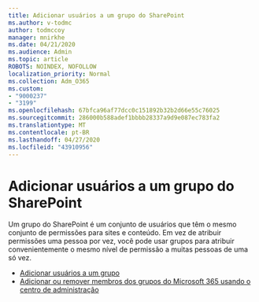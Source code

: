 ```yaml
---
title: Adicionar usuários a um grupo do SharePoint
ms.author: v-todmc
author: todmccoy
manager: mnirkhe
ms.date: 04/21/2020
ms.audience: Admin
ms.topic: article
ROBOTS: NOINDEX, NOFOLLOW
localization_priority: Normal
ms.collection: Adm_O365
ms.custom:
- "9000237"
- "3199"
ms.openlocfilehash: 67bfca96af77dcc0c151892b32b2d66e55c76025
ms.sourcegitcommit: 286000b588adef1bbbb28337a9d9e087ec783fa2
ms.translationtype: MT
ms.contentlocale: pt-BR
ms.lasthandoff: 04/27/2020
ms.locfileid: "43910956"
---
```

# <a name="add-users-to-a-sharepoint-group"></a>Adicionar usuários a um grupo do SharePoint

Um grupo do SharePoint é um conjunto de usuários que têm o mesmo conjunto de permissões para sites e conteúdo. Em vez de atribuir permissões uma pessoa por vez, você pode usar grupos para atribuir convenientemente o mesmo nível de permissão a muitas pessoas de uma só vez.

- [Adicionar usuários a um grupo](https://docs.microsoft.com/sharepoint/customize-sharepoint-site-permissions#add-users-to-a-group)
- [Adicionar ou remover membros dos grupos do Microsoft 365 usando o centro de administração](https://docs.microsoft.com/office365/admin/create-groups/add-or-remove-members-from-groups?view=o365-worldwide)